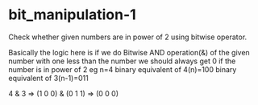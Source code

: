 # bit_manipulation-1
Check whether given numbers are in power of 2 using bitwise operator.


Basically the logic here is if we do  Bitwise AND operation(&) of the given number with one less than the number we should always get 0 if the number is in power of 2
eg n=4
binary equivalent of 4(n)=100
binary equivalent of 3(n-1)=011

4 & 3 => (1 0 0) & (0 1 1) => (0 0 0) 

